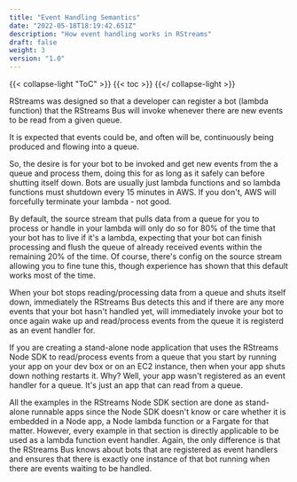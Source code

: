 ```yaml
---
title: "Event Handling Semantics"
date: "2022-05-18T18:19:42.651Z"
description: "How event handling works in RStreams"
draft: false
weight: 3
version: "1.0"
---
```


{{< collapse-light "ToC" >}}
{{< toc  >}}
{{</ collapse-light >}}

RStreams was designed so that a developer can register a bot (lambda function) that the RStreams Bus will
invoke whenever there are new events to be read from a given queue.

It is expected that events could be, and often will be, continuously being produced and flowing into a queue.

So, the desire is for your bot to be invoked and get new events from the a queue and process them, doing
this for as long as it safely can before shutting itself down.  Bots are usually just lambda functions
and so lambda functions must shutdown every 15 minutes in AWS.  If you don't, AWS will forcefully
terminate your lambda - not good.

By default, the source stream that pulls data from a queue for you to process or handle in your lambda
will only do so for 80% of the time that your bot has to live if it's a lambda, expecting that your bot
can finish processing and flush the queue of already received events within the remaining 20% of the time.  Of
course, there's config on the source stream allowing you to fine tune this, though experience has shown
that this default works most of the time.

When your bot stops reading/processing data from a queue and shuts itself down, immediately the RStreams Bus
detects this and if there are any more events that your bot hasn't handled yet, will immediately 
invoke your bot to once again wake up and read/process events from the queue it is registerd as an event
handler for.

If you are creating a stand-alone node application that uses the RStreams Node SDK to read/process events
from a queue that you start by running your app on your dev box or on an EC2 instance, then when your app
shuts down nothing restarts it.  Why?  Well, your app wasn't registered as an event handler for a queue.
It's just an app that can read from a queue.

All the examples in the RStreams Node SDK section are
done as stand-alone runnable apps since the Node SDK doesn't know or care whether it is embedded in
a Node app, a Node lambda function or a Fargate for that matter.  However, every example in that section
is directly applicable to be used as a lambda function event handler.  Again, the only difference is that the
RStreams Bus knows about bots that are registered as event handlers and ensures that there is exactly one instance
of that bot running when there are events waiting to be handled.